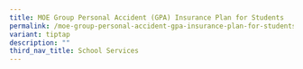```yaml
---
title: MOE Group Personal Accident (GPA) Insurance Plan for Students
permalink: /moe-group-personal-accident-gpa-insurance-plan-for-students/
variant: tiptap
description: ""
third_nav_title: School Services
---
```

